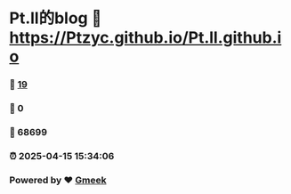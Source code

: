 # Pt.ll的blog :link: https://Ptzyc.github.io/Pt.ll.github.io 
### :page_facing_up: [19](https://Ptzyc.github.io/Pt.ll.github.io/tag.html) 
### :speech_balloon: 0 
### :hibiscus: 68699 
### :alarm_clock: 2025-04-15 15:34:06 
### Powered by :heart: [Gmeek](https://github.com/Meekdai/Gmeek)
